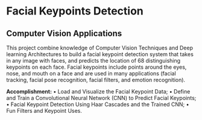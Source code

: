# Facial Keypoints Detection
## Computer Vision Applications

This project combine knowledge of Computer Vision Techniques and Deep learning Architectures to build a facial keypoint detection system that takes in any image with faces, and predicts the location of 68 distinguishing keypoints on each face. Facial keypoints include points around the eyes, nose, and mouth on a face and are used in many applications (facial tracking, facial pose recognition, facial filters, and emotion recognition).

<b>Accomplishment:</b> 
• Load and Visualize the Facial Keypoint Data;
• Define and Train a Convolutional Neural Network (CNN) to Predict Facial Keypoints;
• Facial Keypoint Detection Using Haar Cascades and the Trained CNN;
• Fun Filters and Keypoint Uses.
